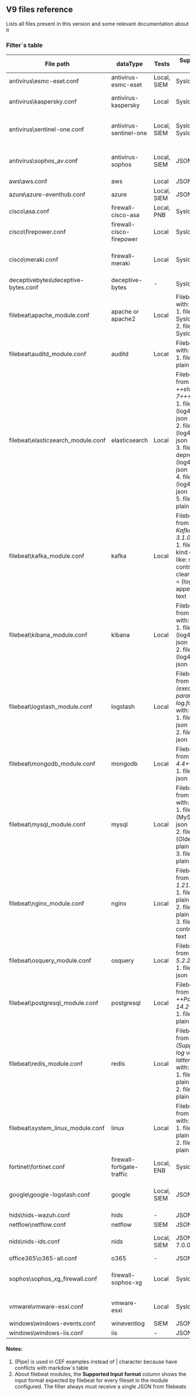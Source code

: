 ## V9 files reference
Lists all files present in this version and some relevant documentation about it

### Filter´s table
| File path | dataType | Tests | Supported Input format | Example |
|--------|--------|--------|--------|--------|
|antivirus\esmc-eset.conf|antivirus-esmc-eset|Local, SIEM|Syslog+JSON|679 <12>1 2022-04-11T10:41:05.300Z esmc ERAServer 11804 - - {"event_type":"FirewallAggregated_Event","ipv4":"x.x.x.x","hostname":"archivos","source_uuid":"c252c742-22e4-4b4c-af89-6216dc200276","occured":"11-Apr-2022 10:45:38","severity":"Warning",...}|
|antivirus\kaspersky.conf|antivirus-kaspersky|Local|Syslog+CEF|677 <12>1 2021-10-22 13:12:19.014 localhost=127.0.0.1 14 CEF: 0(Pipe)Kaspersky(Pipe)Kaspersky Endpoint Security for Windows(Pipe)10.2.5.3201(Pipe)GNRL_EV_SUSPICIOUS_OBJECT_FOUND(Pipe)Probably infected object detected(Pipe)Very-High(Pipe) eventId=168010884486 externalId=1907735613 msg=Result: Detected: not-a-virus:HEUR:RemoteAdmin.Win32.DameWare.gen|
|antivirus\sentinel-one.conf| antivirus-sentinel-one|Local, SIEM|Syslog, Syslog+CEF|1. <38>1 2022-05-02T15:53:10.288601Z x.x.x.x SentinelOne f37ae7e9fe1441b49021b4f9f1b4b331 1411618095558471028 [fileName@53163 fileName="ryuk.bin"][deviceAddress@53163 deviceAddress="x.x.x.x"]...<br>2. <14>2022-04-26 16:17:22,750 sentinel - CEF:0(Pipe)SentinelOne(Pipe)Mgmt(Pipe)deviceAddress=x.x.x.x deviceHostFqdn=userx-001.sentinelone.net deviceHostName=userx-001.sentinelone.net notificationScope=SITE...|
|antivirus\sophos_av.conf|antivirus-sophos|Local, SIEM|JSON|{"tenant": "Sophos","global": {"type": "logx","analysed": 1},"logx": {"type":"sophos","sophos": {"created_at": "2022-05-05T19:56:08.389Z","customer_id": "82446241-0870-4810-8e60-87cdfba980f3","endpoint_id": "7d4c29e9-ed9d-4d50-9a17-c326e6fe22a8","endpoint_type": "computer","group": "MALWARE","id": "f7f4bdf5-555a-4970-870c-6547a533cb53","location": "host","name": "Malware cleaned up: 'EICAR-AV-Test' at 'C:\\eicar_com (1).zip'","origin": null,"severity": "low","source": "testsource","source_info": {"ip": "x.x.x.x"}}}}|
|aws\aws.conf|aws|Local|JSON|-|
|azure\azure-eventhub.conf|azure|Local, SIEM|JSON, JSON Array|{"subject":"/subscriptions/32ed728b-18b4-40c4-a447-4c9fef913fa7/resourcegroups/demo_group/providers/Microsoft.Compute/virtualMachines/demo-test","type":"azure","eventType":"Microsoft.Resources.ResourceActionSuccess",...}|
|cisco\asa.conf|firewall-cisco-asa|Local, PNB|Syslog|<166>Jan 31 2022 14:45:42 PC-host : %ASA-6-113008: AAA transaction status ACCEPT : user = tsan|
|cisco\firepower.conf|firewall-cisco-firepower|Local|Syslog|<166>Jan 31 2022 14:45:42 PC-host : %FTD-6-113008: AAA transaction status ACCEPT : user = tsan|
|cisco\meraki.conf|firewall-meraki|Local|Syslog|1. <166>Jan 31 2022 15:05:50 PC-host : Dec 6 08:45:24 192.168.1.1 1 1386337535.803931423 MX84 events failover to wan1 <br>2. <166>Jan 31 2022 15:05:50 PC-host : 1374543986.038687615 MX84 flows src=192.168.1.186 dst=8.8.8.8 mac=58:1F:AA:CE:61:F2 protocol=tcp/ip sport=55719 dport=53 pattern: allow all <br>3. <166>Jan 31 2022 15:05:50 PC-host : 1578426208.829677788 labs_Z1 events Site-to-site VPN: failed to get sainfo|
|deceptivebytes\deceptive-bytes.conf|deceptive-bytes|-|Syslog|-|
|filebeat\apache_module.conf|apache or apache2|Local|Filebeat (beats) with:<br>1. fileset: access = Syslog <br>2. fileset: error = Syslog|1. 192.168.1.25 - - [14/Feb/2022:15:38:07 -0500] "GET / HTTP/1.1" 200 11450 <br>2. [Wed Oct 11 14:32:52 2000] [error] [client 127.0.0.1] client denied by server configuration: /export/home/live/ap/htdocs/test|
|filebeat\auditd_module.conf|auditd|Local|Filebeat (beats) with:<br>1. fileset: log = plain text|type=CWD msg=audit(1364481363.243:24287):  cwd="/home/shadowman"|
|filebeat\elasticsearch_module.conf|elasticsearch|Local|Filebeat (beats) from <i>++elasticsearch 7++++</i> with:<br>1. fileset: server = (log4j appenders) json<br>2. fileset: audit = (log4j appenders) json<br>3. fileset: deprecation = (log4j appenders) json<br>4. fileset: slowlog = (log4j appenders) json<br>5. fileset: gc = plain text|1. {"type": "server", "timestamp": "2022-02-22T11:18:13,271-05:00", "level": "INFO", "component": "o.e.n.Node", "cluster.name": "elasticsearch", "node.name": "MyHost", "message": "version[7.14.1], pid[12300], OS[Windows 10/10.0/amd64], JVM[Eclipse Adoptium/OpenJDK 64-Bit Server VM/11.0.13/11.0.13+8]" } <br>2. {"type":"audit", "timestamp":"2022-02-23T15:25:12,005-0500", "event.type":"transport", "event.action":"access_granted", "request.name":"StartJoinRequest"} <br>3. {"type": "deprecation", "timestamp": "2022-02-16T11:38:56,446-05:00", "level": "DEPRECATION", "component": "o.e.d.c.s.Settings", "cluster.name": "elasticsearch", "node.name": "MyHost", "message": "[node.max_local_storage_nodes] setting was deprecated in Elasticsearch and will be removed in a future release!"} <br>4. {"type": "index_search_slowlog", "timestamp": "2022-02-22T09:59:37,427-05:00", "level": "WARN", "component": "i.s.s.query", "cluster.name": "elasticsearch", "node.name": "MyHost", "message": "[anexo1_plant_admon][0]", "took": "41.4ms", "took_millis": "41", "total_hits": "0 hits", "types": "[]", "stats": "[]",...} <br>5. [2022-01-21T03:29:52.878+0000][6780][gc] Using Concurrent Mark Sweep|
|filebeat\kafka_module.conf|kafka|Local|Filebeat (beats) from <i>++Apache Kafka kafka_2.13-3.1.0++</i> with:<br>1. fileset: (log: any kind of kafka logs, like: server, controller, log-cleaner and so on) = (log4j appenders) plain text|1. [2022-03-03 22:29:48,486] INFO Reading configuration from: zookeeper.properties (org.apache.zookeeper.server.quorum.QuorumPeerConfig)|
|filebeat\kibana_module.conf|kibana|Local|Filebeat (beats) from <i>++kibana++</i> with:<br>1. fileset: log = (log4j appenders) json<br>2. fileset: audit = (log4j  appenders) json|1. {"ecs":{"version":"1.9.0"},"@timestamp":"2022-02-23T22:32:07.121-05:00","message":"Marking config path as handled: path","log":{"level":"DEBUG","logger":"config"},"process":{"pid":12028}} <br>2. {"type":"audit", "timestamp":"2022-01-25T09:40:38,604-0500", "event.action":"access_granted", "user.name":"thom", "user.roles":["superuser"], "request.id":"YCx8wxs...", "action":"cluster:admin/xpack/security/user/authenticate", "request.name":"AuthenticateRequest", "opaque_id":"818cbf3..."}|
|filebeat\logstash_module.conf|logstash|Local|Filebeat (beats) from <i>++logstash (executed with param - -log.format=json)++</i> with:<br>1. fileset: log = json<br>2. fileset: slowlog = json|1. {"level":"INFO","loggerName":"logstash.javapipeline","timeMillis":1645656556918,"thread":"[main]-pipeline-manager","logEvent":{"message":"Pipeline terminated","pipeline.id":"main"}}<br> 2. {"level":"WARN","loggerName":"slowlog.logstash.filters.mutate","timeMillis":1645802911751,"thread":"[main]>worker0","logEvent":{"message":"event processing time",...}...}|
|filebeat\mongodb_module.conf|mongodb|Local|Filebeat (beats) from <i>++MongoDB 4.4++++</i> with:<br>1. fileset: log = json|1. {"t":{"$date":"2020-05-18T20:18:12.724+00:00"},"s":"I",  "c":"CONTROL",  "id":23285,   "ctx":"main","msg":"Automatically disabling TLS 1.0, to force-enable TLS 1.0 specify --sslDisabledProtocols 'none'"}|
|filebeat\mysql_module.conf|mysql|Local|Filebeat (beats) from <i>++MySQL++</i> with:<br>1. fileset: error = (MySQL 8.0++) json <br>2. fileset: error = (Older versions) plain text <br>3. fileset: slowlog = plain text|1. {"prio": 0,"err_code": 10052,"source_line": 561,"source_file": "event_scheduler.cc","function": "run","msg": "Event Scheduler: scheduler thread started with id 5","time": "2020-08-06T14:25:03.109022Z","ts": 1596724012005,"thread": 5,"err_symbol": "ER_SCHEDULER_STARTED","SQL_state": "HY000","subsystem": "Server","buffered": 1596723903109022}<br>2. 2022-02-28 10:17:57 18912 [Note] Plugin 'FEDERATED' is disabled.<br>3. c:\xampp\mysql\bin\mysqld.exe, Version: 5.6.21-log (MySQL Community Server (GPL)). started with: TCP Port: 3306, Named Pipe: C:/xampp/mysql/mysql.sock Time Id Command Argument|
|filebeat\nginx_module.conf|nginx|Local|Filebeat (beats) from <i>++nginx 1.21.6++</i> with:<br>1. fileset: access = plain text <br>2. fileset: error = plain text <br>3. fileset: ingress-controller = plain text|1. 127.0.0.1 - - [28/Feb/2022:18:00:25 -0500] "GET / HTTP/1.1" 200 615 "-" "Mozilla/5.0 (Windows NT 10.0; Win64; x64) AppleWebKit/537.36 (KHTML, like Gecko) Chrome/98.0.4758.102 Safari/537.36" <br>2. 2022/02/28 17:47:34 [error] 17876#21856: CreateFile() "D:\INSTALL\WINDOWS\nginx-1.21.6\nginx-1.21.6/logs/nginx.pid" failed (2: El sistema no puede encontrar el archivo especificado)|
|filebeat\osquery_module.conf|osquery|Local|Filebeat (beats) from <i>++osquery 5.2.2++++</i> with:<br>1. fileset: result = json|1. {"name":"system_info","hostIdentifier":"MyHost","calendarTime":"Sat Mar  5 01:33:29 2022 UTC","unixTime":1646444009,"epoch":0,"counter":0,"numerics":false,"decorations":{"host_uuid":"4C4C4544-0039-4710-805A-B6C04F4D3332","username":"user1"},"columns":{"cpu_brand":"Intel(R) Core(TM) i5-4310M CPU @ 2.70GHz","hostname":"MyHost","physical_memory":"8589934592"},"action":"added"}|
|filebeat\postgresql_module.conf|postgresql|Local|Filebeat (beats) from <i>++PostgreSQL 14.2++++</i> with:<br>1. fileset: log = plain text|1. 2022-02-15 19:43:52.364 UTC [25] LOG:  database system was shut down at 2022-02-11 20:01:30 UTC <br> 2. Mar 24 14:58:08 webappsecure postgres[7694]: [10-2] 42701 530b5e00.1e0e STATEMENT: ALTER TABLE sessiongroup ADD COLUMN requests bigint|
|filebeat\redis_module.conf|redis|Local|Filebeat (beats) from <i>++redis (Supports older 2.x log versions to latter 6.2.6)++</i> with:<br>1. fileset: log = plain text <br>2. fileset: slowlog = plain text|1. 1:C 07 Mar 2022 20:35:06.345 . oO0OoO0OoO0Oo Redis is starting oO0OoO0OoO0Oo <br>2. [4018] 14 Nov 07:01:22.119 * Background saving terminated with success|
|filebeat\system_linux_module.conf|linux|Local|Filebeat (beats) from <i>++linux++</i> with:<br>1. fileset: syslog = plain text <br>2. fileset: auth = plain text|<30>Apr  6 10:38:00 gateway1 filebeat[53008]: 2022-04-06T10:38:00.802Z#011INFO#011[monitoring]#011log/log.go:184#011Non-zero metrics in the last 30s#011{"monitoring": {"metrics": {"beat":{"cgroup":{"cpuacct":{"total":{"ns":808966516}}},"cpu":{"system":{"ticks":2616400,"time":{"ms":49}},"total":{"ticks":54651200,"time":{"ms":807},"value":54651200},"user":{"ticks":52034800,"time":{"ms":758}}},"handles":{"limit":{"hard":524288,"soft":1024},"open":24},"info":{"ephemeral_id":"d8454b34-75e8-45c6-b2bc-756b12768489","uptime":{"ms":1773063104},"version":"7.17.1"},"memstats":{"gc_next":63152992,"memory_alloc":34813544,"memory_total":2612752313136,"rss":83849216},"runtime":{"goroutines":101}},"filebeat":{"harvester":{"open_files":12,"running":8}},"libbeat":{"config":{"module":{"running":2}},"output":{"events":{"active":0,"batches":23,"failed":47104,"total":47104},"read":{"errors":3}}}}}}}|
|fortinet\fortinet.conf|firewall-fortigate-traffic|Local, ENB|Syslog|<190>date=2022-04-06 time=22:42:40 devname="estb-miam01fl-200d-1" devid="FG200D3913805254" logid="0101039943" type="event" subtype="vpn" level="information" vd="root" eventtime=1649281360 logdesc="SSL VPN new connection" action="ssl-new-con" tunneltype="ssl" tunnelid=0 remip=13.88.28.180 user="N/A" group="N/A" dst_host="N/A" reason="N/A" msg="SSL new connection"|
|google\google-logstash.conf|google|Local, SIEM|JSON|1. {"insertId":"1fc9ikwg2sx8lyp","jsonPayload":{"localTimestamp":"2021-09-27T17:48:41.8074Z","message":"Instance ID changed, running first-boot actions"},"logName":"projects/formidable-byte-326819/logs/GCEGuestAgent","receiveTimestamp":"2021-09-27T17:48:42.255430762Z","resource":{"labels":{"instance_id":"3109684401449975050","project_id":"formidable-byte-326819","zone":"us-central1-a"},"type":"gcp"},"severity":"INFO","sourceLocation":{"file":"instance_setup.go","function":"main.agentInit","line":"179"},"timestamp":"2021-09-27T17:48:41.807512691Z"}|
|hids\hids-wazuh.conf|hids|-|JSON|-|
|netflow\netflow.conf|netflow|SIEM|JSON|-|
|nids\nids-ids.conf|nids|Local, SIEM|JSON (Suricata 7.0.0)|1. {"timestamp":"2022-04-11T15:54:05.263088+0000","flow_id":182732858393520,"in_iface":"ens3","event_type":"dns","src_ip":"x.x.x.x","src_port":33651,"dest_ip":"x.x.x.x","dest_port":53,"proto":"UDP","dns":{"type":"query","id":50404,"rrname":"srv1.cloudapp.azure.com","rrtype":"A","tx_id":0}}|
|office365\o365-all.conf|o365|-|JSON|-|
|sophos\sophos_xg_firewall.conf|firewall-sophos-xg|Local|Syslog|1. <30>device="SFW" date=2022-01-29 time=12:01:32 timezone="-03" device_name="XG45" device_id=C4307BHT log_id=054402617051 log_type="Content Filtering" log_component="Application" log_subtype="Denied" priority=Information fw_rule_id=156 user_name="tst@mail.com" user_gp="GR_MACRO" application_filter_policy=5 category="P2P" application_name="Torrent Clients P2P" application_risk=5 application_technology="P2P" application_category="P2P" src_ip=x.x.x.x src_country_code=R1 dst_ip=x.x.x.x dst_country_code=PHL protocol="UDP" src_port=58631 dst_port=60438 sent_bytes=0 recv_bytes=0 status="" message="" appresolvedby="Signature" hytest|
|vmware\vmware-esxi.conf|vmware-esxi|Local|Syslog|1. <166>2022-06-07T23:50:09.785Z myhost.local hostd-probe: quiet hostd-probe[2101754] [Originator@6876 sub=Default] Successfully acquired advanced option: UserVars.ESXiShellTimeOut = 0 <br> 2. <14>2022-06-07T23:50:00.573Z myhost.local crx-cli[4519096]: Log for VMware ESXi version=7.0.3 build=build-19193900 option=Release|
|windows\windows-events.conf|wineventlog|SIEM|JSON by beats|-|
|windows\windows-iis.conf|iis|-|JSON by beats|-|

#### Notes:
1. (Pipe) is used in CEF examples instead of | character because have conflicts with markdow´s table
2. About filebeat modules, the **Supported Input format** column shows the input format expected by filebeat for every fileset in the module configured. The filter always must receive a single JSON from filebeats